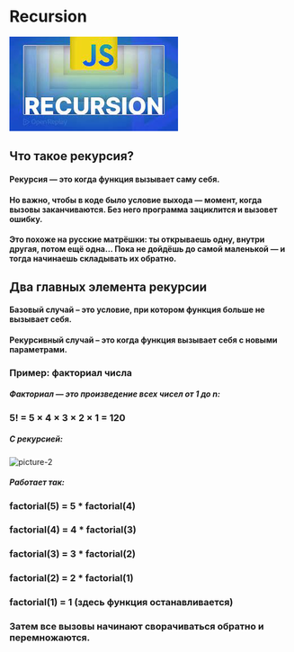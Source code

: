 # Recursion
![picture-1](images.jpg)
## Что такое рекурсия?
#### Рекурсия — это когда функция вызывает саму себя.

#### Но важно, чтобы в коде было условие выхода — момент, когда вызовы заканчиваются. Без него программа зациклится и вызовет ошибку.

#### Это похоже на русские матрёшки: ты открываешь одну, внутри другая, потом ещё одна... Пока не дойдёшь до самой маленькой — и тогда начинаешь складывать их обратно.
## Два главных элемента рекурсии
#### Базовый случай – это условие, при котором функция больше не вызывает себя.
#### Рекурсивный случай – это когда функция вызывает себя с новыми параметрами.
### Пример: факториал числа
##### Факториал — это произведение всех чисел от 1 до n:
### 5! = 5 × 4 × 3 × 2 × 1 = 120
##### С рекурсией:
![picture-2](cb9d2744335d4f8a0619ff82d731494467e007c6)
##### Работает так:

### factorial(5) = 5 * factorial(4)
### factorial(4) = 4 * factorial(3)
### factorial(3) = 3 * factorial(2)
### factorial(2) = 2 * factorial(1)
### factorial(1) = 1 (здесь функция останавливается)
### Затем все вызовы начинают сворачиваться обратно и перемножаются.
